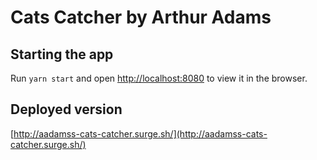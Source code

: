 # Cats Catcher by Arthur Adams

## Starting the app

Run `yarn start` and open [http://localhost:8080](http://localhost:8080) to view it in the browser.

## Deployed version

[http://aadamss-cats-catcher.surge.sh/](http://aadamss-cats-catcher.surge.sh/)
